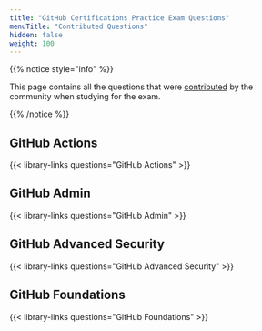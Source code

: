 ```yaml
---
title: "GitHub Certifications Practice Exam Questions"
menuTitle: "Contributed Questions"
hidden: false
weight: 100
---
```


{{% notice style="info" %}}

This page contains all the questions that were [contributed](https://github.com/FidelusAleksander/githubcertified/blob/master/CONTRIBUTING.md) by the community when studying for the exam.


{{% /notice %}}

## GitHub Actions

{{< library-links questions="GitHub Actions" >}}

## GitHub Admin

{{< library-links questions="GitHub Admin" >}}

## GitHub Advanced Security

{{< library-links questions="GitHub Advanced Security" >}}

## GitHub Foundations

{{< library-links questions="GitHub Foundations" >}}

